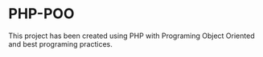 # PHP-POO
This project has been created using PHP with Programing Object Oriented and best programing practices.
